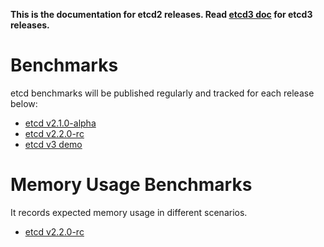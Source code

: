 **This is the documentation for etcd2 releases. Read [etcd3 doc][v3-docs] for etcd3 releases.**

[v3-docs]: ../../docs.md#documentation


# Benchmarks

etcd benchmarks will be published regularly and tracked for each release below:

- [etcd v2.1.0-alpha][2.1]
- [etcd v2.2.0-rc][2.2]
- [etcd v3 demo][3.0]

# Memory Usage Benchmarks

It records expected memory usage in different scenarios.

- [etcd v2.2.0-rc][2.2-mem]

[2.1]: etcd-2-1-0-alpha-benchmarks.md
[2.2]: etcd-2-2-0-rc-benchmarks.md
[2.2-mem]: etcd-2-2-0-rc-memory-benchmarks.md
[3.0]: etcd-3-demo-benchmarks.md
